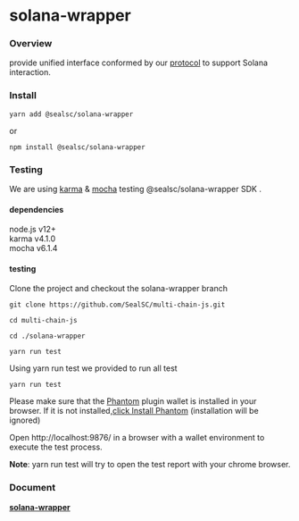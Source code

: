# solana-wrapper

### Overview

provide unified interface conformed by our [protocol](https://github.com/SealSC/multi-chain-js/tree/main/protocol) to support Solana interaction.

### Install

```
yarn add @sealsc/solana-wrapper
```
 or 
```
npm install @sealsc/solana-wrapper
```    


### Testing
We are using [karma](http://karma-runner.github.io/6.3/intro/configuration.html) & [mocha](https://mochajs.org/) testing @sealsc/solana-wrapper SDK .

#### dependencies
node.js v12+   
karma v4.1.0   
mocha v6.1.4   

#### testing

Clone the project and checkout the solana-wrapper branch

```
git clone https://github.com/SealSC/multi-chain-js.git

cd multi-chain-js

cd ./solana-wrapper

yarn run test

```  

Using yarn run test we provided to run all test
```
yarn run test
```
Please make sure that the [Phantom](https://docs.phantom.app/) plugin wallet is installed in your browser. If it is not installed,[click Install Phantom](https://chrome.google.com/webstore/detail/phantom/bfnaelmomeimhlpmgjnjophhpkkoljpa) (installation will be ignored)

Open http://localhost:9876/ in a browser with a wallet environment to execute the test process.  

**Note**: yarn run test will try to open the test report with your chrome browser.


### Document

**[solana-wrapper](https://multi-chain-js-doc.seor.io/en/solana/Actions/)**  
